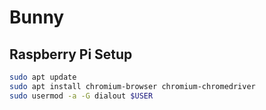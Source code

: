 # Bunny


## Raspberry Pi Setup
```bash
sudo apt update
sudo apt install chromium-browser chromium-chromedriver
sudo usermod -a -G dialout $USER
```
